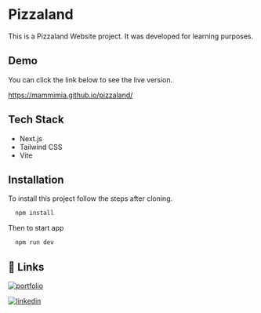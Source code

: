 # Pizzaland

This is a Pizzaland Website project. It was developed for learning purposes.

## Demo

You can click the link below to see the live version.

https://mammimia.github.io/pizzaland/

## Tech Stack

- Next.js
- Tailwind CSS
- Vite

## Installation

To install this project follow the steps after cloning.

```bash
  npm install
```

Then to start app

```bash
  npm run dev
```

## 🔗 Links

[![portfolio](https://img.shields.io/badge/my_portfolio-000?style=for-the-badge&logo=ko-fi&logoColor=white)](https://mammimia.github.io/portfolio/)

[![linkedin](https://img.shields.io/badge/linkedin-0A66C2?style=for-the-badge&logo=linkedin&logoColor=white)](https://www.linkedin.com/in/muhammed-ali-aydin/)
